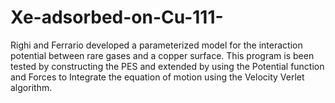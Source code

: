 # Xe-adsorbed-on-Cu-111-
Righi and Ferrario developed a parameterized model for the interaction potential between rare gases and a copper surface. This program is been tested by constructing the PES and extended by using the Potential function and Forces to Integrate the equation of motion using the Velocity Verlet algorithm.
